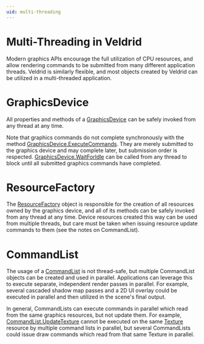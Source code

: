 ```yaml
---
uid: multi-threading
---
```


# Multi-Threading in Veldrid

Modern graphics APIs encourage the full utilization of CPU resources, and allow rendering commands to be submitted from many different application threads. Veldrid is similarly flexible, and most objects created by Veldrid can be utilized in a multi-threaded application.

# GraphicsDevice
All properties and methods of a [GraphicsDevice](xref:Veldrid.GraphicsDevice) can be safely invoked from any thread at any time.

Note that graphics commands do not complete synchronously with the method [GraphicsDevice.ExecuteCommands](xref:Veldrid.GraphicsDevice#Veldrid_GraphicsDevice_ExecuteCommands_Veldrid_CommandList_). They are merely submitted to the graphics device and may complete later, but submission order is respected. [GraphicsDevice.WaitForIdle](xref:Veldrid.GraphicsDevice#Veldrid_GraphicsDevice_WaitForIdle) can be called from any thread to block until all submitted graphics commands have completed.

# ResourceFactory
The [ResourceFactory](xref:Veldrid.ResourceFactory) object is responsible for the creation of all resources owned by the graphics device, and all of its methods can be safely invoked from any thread at any time. Device resources created this way can be used from multiple threads, but care must be taken when issuing resource update commands to them (see the notes on CommandList).

# CommandList
The usage of a [CommandList](xref:Veldrid.CommandList) is not thread-safe, but multiple CommandList objects can be created and used in parallel. Applications can leverage this to execute separate, independent render passes in parallel. For example, several cascaded shadow map passes and a 2D UI overlay could be executed in parallel and then utilized in the scene's final output.

In general, CommandLists can execute commands in parallel which read from the same graphics resources, but not update them. For example, [CommandList.UpdateTexture](xref:Veldrid.CommandList#Veldrid_CommandList_UpdateTexture_Veldrid_Texture_IntPtr_System_UInt32_System_UInt32_System_UInt32_System_UInt32_System_UInt32_System_UInt32_System_UInt32_System_UInt32_System_UInt32_) cannot be executed on the same [Texture](xref:Veldrid.Texture) resource by multiple command lists in parallel, but several CommandLists could issue draw commands which read from that same Texture in parallel.
